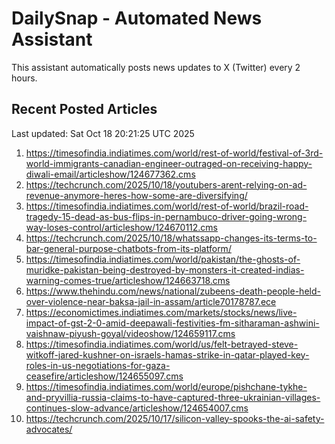 # DailySnap - Automated News Assistant

This assistant automatically posts news updates to X (Twitter) every 2 hours.

## Recent Posted Articles

Last updated: Sat Oct 18 20:21:25 UTC 2025

1. https://timesofindia.indiatimes.com/world/rest-of-world/festival-of-3rd-world-immigrants-canadian-engineer-outraged-on-receiving-happy-diwali-email/articleshow/124677362.cms
2. https://techcrunch.com/2025/10/18/youtubers-arent-relying-on-ad-revenue-anymore-heres-how-some-are-diversifying/
3. https://timesofindia.indiatimes.com/world/rest-of-world/brazil-road-tragedy-15-dead-as-bus-flips-in-pernambuco-driver-going-wrong-way-loses-control/articleshow/124670112.cms
4. https://techcrunch.com/2025/10/18/whatssapp-changes-its-terms-to-bar-general-purpose-chatbots-from-its-platform/
5. https://timesofindia.indiatimes.com/world/pakistan/the-ghosts-of-muridke-pakistan-being-destroyed-by-monsters-it-created-indias-warning-comes-true/articleshow/124663718.cms
6. https://www.thehindu.com/news/national/zubeens-death-people-held-over-violence-near-baksa-jail-in-assam/article70178787.ece
7. https://economictimes.indiatimes.com/markets/stocks/news/live-impact-of-gst-2-0-amid-deepawali-festivities-fm-sitharaman-ashwini-vaishnaw-piyush-goyal/videoshow/124659117.cms
8. https://timesofindia.indiatimes.com/world/us/felt-betrayed-steve-witkoff-jared-kushner-on-israels-hamas-strike-in-qatar-played-key-roles-in-us-negotiations-for-gaza-ceasefire/articleshow/124655097.cms
9. https://timesofindia.indiatimes.com/world/europe/pishchane-tykhe-and-pryvillia-russia-claims-to-have-captured-three-ukrainian-villages-continues-slow-advance/articleshow/124654007.cms
10. https://techcrunch.com/2025/10/17/silicon-valley-spooks-the-ai-safety-advocates/
